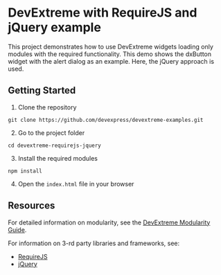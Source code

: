 # DevExtreme with RequireJS and jQuery example

This project demonstrates how to use DevExtreme widgets loading only modules with the required functionality. This demo shows the dxButton widget with the alert dialog as an example. Here, the jQuery approach is used.

## Getting Started

1. Clone the repository  
 ``` text  
 git clone https://github.com/devexpress/devextreme-examples.git
 ```

2. Go to the project folder   
 ``` text
 cd devextreme-requirejs-jquery
 ```

3. Install the required modules  
 ``` text  
 npm install
 ```

4. Open the `index.html` file in your browser

## Resources

For detailed information on modularity, see the [DevExtreme Modularity Guide](http://js.devexpress.com/Documentation/Guide/Common/Modularity?version=16_1&approach=jQuery).

For information on 3-rd party libraries and frameworks, see:

- [RequireJS](http://requirejs.org/)
- [jQuery](http://jquery.com/)
